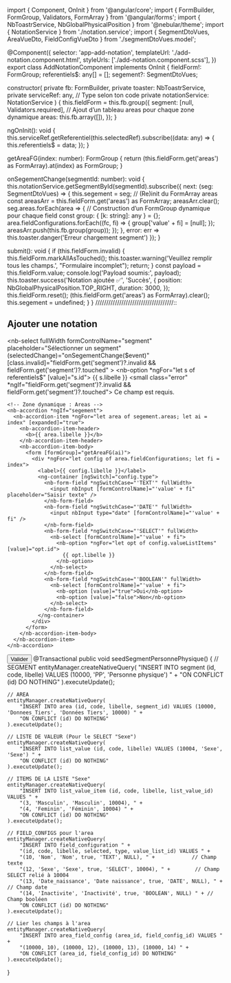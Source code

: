 import { Component, OnInit } from '@angular/core';
import { FormBuilder, FormGroup, Validators, FormArray } from '@angular/forms';
import { NbToastrService, NbGlobalPhysicalPosition } from '@nebular/theme';
import { NotationService } from './notation.service';
import { SegmentDtoVues, AreaVueDto, FieldConfigVueDto } from './segmentDtoVues.model';

@Component({
  selector: 'app-add-notation',
  templateUrl: './add-notation.component.html',
  styleUrls: ['./add-notation.component.scss'],
})
export class AddNotationComponent implements OnInit {
  fieldForm!: FormGroup;
  referentiels$: any[] = [];
  segement?: SegmentDtoVues;

  constructor(
    private fb: FormBuilder,
    private toaster: NbToastrService,
    private serviceRef: any, // Type selon ton code
    private notationService: NotationService
  ) {
    this.fieldForm = this.fb.group({
      segment: [null, Validators.required],
      // Ajout d’un tableau areas pour chaque zone dynamique
      areas: this.fb.array([]),
    });
  }

  ngOnInit(): void {
    this.serviceRef.getReferentiel(this.selectedRef).subscribe((data: any) => {
      this.referentiels$ = data;
    });
  }

  getAreaFG(index: number): FormGroup {
    return (this.fieldForm.get('areas') as FormArray).at(index) as FormGroup;
  }

  onSegementChange(segmentId: number): void {
    this.notationService.getSegmentById(segmentId).subscribe({
      next: (seg: SegmentDtoVues) => {
        this.segement = seg;
        // (Re)init du FormArray areas
        const areasArr = this.fieldForm.get('areas') as FormArray;
        areasArr.clear();
        seg.areas.forEach(area => {
          // Construction d’un FormGroup dynamique pour chaque field
          const group: { [k: string]: any } = {};
          area.fieldConfigurations.forEach((fc, fi) => {
            group['value' + fi] = [null];
          });
          areasArr.push(this.fb.group(group));
        });
      },
      error: err => this.toaster.danger('Erreur chargement segment')
    });
  }

  submit(): void {
    if (this.fieldForm.invalid) {
      this.fieldForm.markAllAsTouched();
      this.toaster.warning('Veuillez remplir tous les champs.', "Formulaire incomplet");
      return;
    }
    const payload = this.fieldForm.value;
    console.log('Payload soumis:', payload);
    this.toaster.success('Notation ajoutée ✅', 'Succès', {
      position: NbGlobalPhysicalPosition.TOP_RIGHT,
      duration: 3000,
    });
    this.fieldForm.reset();
    (this.fieldForm.get('areas') as FormArray).clear();
    this.segement = undefined;
  }
}
////////////////////////////////////::
<nb-card>
  <nb-card-header>
    <h2>Ajouter une notation</h2>
  </nb-card-header>
  <nb-card-body>
    <!-- Select segment -->
    <nb-form-field fullWidth>
      <nb-select
        fullWidth
        formControlName="segment"
        placeholder="Sélectionner un segment"
        (selectedChange)="onSegementChange($event)"
        [class.invalid]="fieldForm.get('segment')?.invalid && fieldForm.get('segment')?.touched"
      >
        <nb-option *ngFor="let s of referentiels$" [value]="s.id">
          {{ s.libelle }}
        </nb-option>
      </nb-select>
    </nb-form-field>
    <small class="error" *ngIf="fieldForm.get('segment')?.invalid && fieldForm.get('segment')?.touched">
      Ce champ est requis.
    </small>

    <!-- Zone dynamique : Areas -->
    <nb-accordion *ngIf="segement">
      <nb-accordion-item *ngFor="let area of segement.areas; let ai = index" [expanded]="true">
        <nb-accordion-item-header>
          <b>{{ area.libelle }}</b>
        </nb-accordion-item-header>
        <nb-accordion-item-body>
          <form [formGroup]="getAreaFG(ai)">
            <div *ngFor="let config of area.fieldConfigurations; let fi = index">
              <label>{{ config.libelle }}</label>
              <ng-container [ngSwitch]="config.type">
                <nb-form-field *ngSwitchCase="'TEXT'" fullWidth>
                  <input nbInput [formControlName]="'value' + fi" placeholder="Saisir texte" />
                </nb-form-field>
                <nb-form-field *ngSwitchCase="'DATE'" fullWidth>
                  <input nbInput type="date" [formControlName]="'value' + fi" />
                </nb-form-field>
                <nb-form-field *ngSwitchCase="'SELECT'" fullWidth>
                  <nb-select [formControlName]="'value' + fi">
                    <nb-option *ngFor="let opt of config.valueListItems" [value]="opt.id">
                      {{ opt.libelle }}
                    </nb-option>
                  </nb-select>
                </nb-form-field>
                <nb-form-field *ngSwitchCase="'BOOLEAN'" fullWidth>
                  <nb-select [formControlName]="'value' + fi">
                    <nb-option [value]="true">Oui</nb-option>
                    <nb-option [value]="false">Non</nb-option>
                  </nb-select>
                </nb-form-field>
              </ng-container>
            </div>
          </form>
        </nb-accordion-item-body>
      </nb-accordion-item>
    </nb-accordion>
  </nb-card-body>
  <nb-card-footer>
    <button nbButton status="primary" class="cr" type="submit" (click)="submit()">
      Valider
    </button>
  </nb-card-footer>
</nb-card>
@Transactional
public void seedSegmentPersonnePhysique() {
    // SEGMENT
    entityManager.createNativeQuery(
        "INSERT INTO segment (id, code, libelle) VALUES (10000, 'PP', 'Personne physique') " +
        "ON CONFLICT (id) DO NOTHING"
    ).executeUpdate();

    // AREA
    entityManager.createNativeQuery(
        "INSERT INTO area (id, code, libelle, segment_id) VALUES (10000, 'Donnees_Tiers', 'Données Tiers', 10000) " +
        "ON CONFLICT (id) DO NOTHING"
    ).executeUpdate();

    // LISTE DE VALEUR (Pour le SELECT "Sexe")
    entityManager.createNativeQuery(
        "INSERT INTO list_value (id, code, libelle) VALUES (10004, 'Sexe', 'Sexe') " +
        "ON CONFLICT (id) DO NOTHING"
    ).executeUpdate();

    // ITEMS DE LA LISTE "Sexe"
    entityManager.createNativeQuery(
        "INSERT INTO list_value_item (id, code, libelle, list_value_id) VALUES " +
        "(3, 'Masculin', 'Masculin', 10004), " +
        "(4, 'Feminin', 'Féminin', 10004) " +
        "ON CONFLICT (id) DO NOTHING"
    ).executeUpdate();

    // FIELD_CONFIGS pour l'area
    entityManager.createNativeQuery(
        "INSERT INTO field_configuration " +
        "(id, code, libelle, selected, type, value_list_id) VALUES " +
        "(10, 'Nom', 'Nom', true, 'TEXT', NULL), " +            // Champ texte
        "(12, 'Sexe', 'Sexe', true, 'SELECT', 10004), " +        // Champ SELECT relié à 10004
        "(13, 'Date_naissance', 'Date naissance', true, 'DATE', NULL), " + // Champ date
        "(14, 'Inactivite', 'Inactivité', true, 'BOOLEAN', NULL) " + // Champ booléen
        "ON CONFLICT (id) DO NOTHING"
    ).executeUpdate();

    // Lier les champs à l'area
    entityManager.createNativeQuery(
        "INSERT INTO area_field_config (area_id, field_config_id) VALUES " +
        "(10000, 10), (10000, 12), (10000, 13), (10000, 14) " +
        "ON CONFLICT (area_id, field_config_id) DO NOTHING"
    ).executeUpdate();
}
